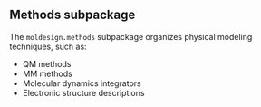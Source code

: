 ## Methods subpackage

The `moldesign.methods` subpackage organizes physical modeling techniques, such as:
 * QM methods
 * MM methods
 * Molecular dynamics integrators
 * Electronic structure descriptions

